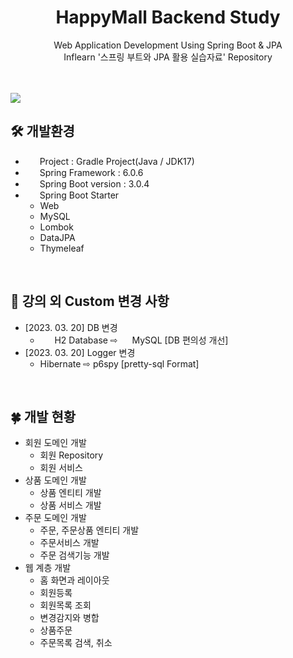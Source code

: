 <h1 align=center>HappyMall Backend Study</h1>
<p align=center>Web Application Development Using Spring Boot & JPA</br>
Inflearn '스프링 부트와 JPA 활용 실습자료' Repository</p>
<br/></br>
<img align=center src="https://user-images.githubusercontent.com/112257466/225543902-7899dc57-6a93-4cb3-9b25-9cf3f05db17a.png"/></br>

## 🛠️ 개발환경
- <img src="https://user-images.githubusercontent.com/112257466/209075018-0a1f7f14-a910-4d16-a4e4-51929b99e1ae.png" width=15px/>&nbsp;&nbsp;Project : Gradle Project(Java / JDK17)
- <img src="https://user-images.githubusercontent.com/112257466/209075018-0a1f7f14-a910-4d16-a4e4-51929b99e1ae.png" width=15px/>&nbsp;&nbsp;Spring Framework : 6.0.6
- <img src="https://user-images.githubusercontent.com/112257466/209075280-78be8487-7d6a-485c-92a8-d6677f0caab9.png" width=15px/>&nbsp;&nbsp;Spring Boot version : 3.0.4
- <img src="https://user-images.githubusercontent.com/112257466/209075280-78be8487-7d6a-485c-92a8-d6677f0caab9.png" width=15px/>&nbsp;&nbsp;Spring Boot Starter
  - Web 
  - MySQL 
  - Lombok
  - DataJPA
  - Thymeleaf


</br>

## 🔆 강의 외 Custom 변경 사항
 - [2023. 03. 20] DB 변경
    -  <img src="https://user-images.githubusercontent.com/112257466/226243880-d89280ef-75a5-4bcc-a3a9-47692fd53e3b.svg" width=15px/>&nbsp;&nbsp;H2 Database ⇨ 
      <img src="https://user-images.githubusercontent.com/112257466/226245108-ee0fb2aa-49e1-4b45-969d-c646abee8ea2.svg" width=15px/>&nbsp;MySQL [DB 편의성 개선]
 - [2023. 03. 20] Logger 변경
   - Hibernate ⇨ p6spy [pretty-sql Format]

</br>

## 🍀 개발 현황
- 회원 도메인 개발
  - 회원 Repository
  - 회원 서비스
- 상품 도메인 개발
  - 상품 엔티티 개발
  - 상품 서비스 개발
- 주문 도메인 개발
  - 주문, 주문상품 엔티티 개발
  - 주문서비스 개발
  - 주문 검색기능 개발
- 웹 계층 개발
  - 홈 화면과 레이아웃
  - 회원등록
  - 회원목록 조회
  - 변경감지와 병합
  - 상품주문
  - 주문목록 검색, 취소

